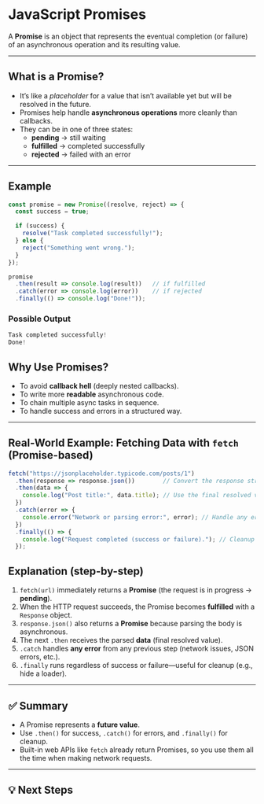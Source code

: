 # JavaScript Promises

A **Promise** is an object that represents the eventual completion (or failure) of an asynchronous operation and its resulting value.

---

## What is a Promise?

- It’s like a *placeholder* for a value that isn’t available yet but will be resolved in the future.  
- Promises help handle **asynchronous operations** more cleanly than callbacks.  
- They can be in one of three states:  
  - **pending** → still waiting  
  - **fulfilled** → completed successfully  
  - **rejected** → failed with an error  

---

## Example

```js
const promise = new Promise((resolve, reject) => {
  const success = true;

  if (success) {
    resolve("Task completed successfully!");
  } else {
    reject("Something went wrong.");
  }
});

promise
  .then(result => console.log(result))   // if fulfilled
  .catch(error => console.log(error))    // if rejected
  .finally(() => console.log("Done!"));

```

### Possible Output

```js
Task completed successfully!
Done!
```
## Why Use Promises?

- To avoid **callback hell** (deeply nested callbacks).  
- To write more **readable** asynchronous code.  
- To chain multiple async tasks in sequence.  
- To handle success and errors in a structured way.  

---

## Real-World Example: Fetching Data with `fetch` (Promise-based)

```js
fetch("https://jsonplaceholder.typicode.com/posts/1")
  .then(response => response.json())        // Convert the response stream to JSON (returns another Promise)
  .then(data => {
    console.log("Post title:", data.title); // Use the final resolved value
  })
  .catch(error => {
    console.error("Network or parsing error:", error); // Handle any error in the chain
  })
  .finally(() => {
    console.log("Request completed (success or failure)."); // Cleanup / always run
  });
```

## Explanation (step-by-step)

1. `fetch(url)` immediately returns a **Promise** (the request is in progress → **pending**).  
2. When the HTTP request succeeds, the Promise becomes **fulfilled** with a `Response` object.  
3. `response.json()` also returns a **Promise** because parsing the body is asynchronous.  
4. The next `.then` receives the parsed **data** (final resolved value).  
5. `.catch` handles **any error** from any previous step (network issues, JSON errors, etc.).  
6. `.finally` runs regardless of success or failure—useful for cleanup (e.g., hide a loader).  

---

## ✅ Summary

- A Promise represents a **future value**.  
- Use `.then()` for success, `.catch()` for errors, and `.finally()` for cleanup.  
- Built-in web APIs like `fetch` already return Promises, so you use them all the time when making network requests.  

---

## 💡 Next Steps


